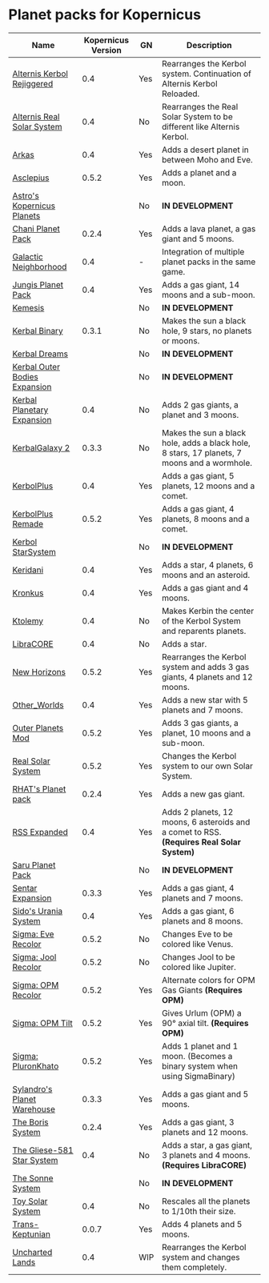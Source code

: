 # Planet packs for Kopernicus

| Name | Kopernicus Version | GN | Description |
|------|--------------------|----|-------------|
| [Alternis Kerbol Rejiggered](http://forum.kerbalspaceprogram.com/threads/133562)        | 0.4   | Yes | Rearranges the Kerbol system. Continuation of Alternis Kerbol Reloaded.
| [Alternis Real Solar System](http://forum.kerbalspaceprogram.com/threads/136958)        | 0.4   | No  | Rearranges the Real Solar System to be different like Alternis Kerbol.
| [Arkas](http://forum.kerbalspaceprogram.com/threads/134547)                             | 0.4   | Yes | Adds a desert planet in between Moho and Eve.
| [Asclepius](http://forum.kerbalspaceprogram.com/threads/126515)                         | 0.5.2 | Yes | Adds a planet and a moon.
| [Astro's Kopernicus Planets](http://forum.kerbalspaceprogram.com/threads/123454)        |       | No  | **IN DEVELOPMENT**
| [Chani Planet Pack](http://forum.kerbalspaceprogram.com/threads/129073)                 | 0.2.4 | Yes | Adds a lava planet, a gas giant and 5 moons.
| [Galactic Neighborhood](http://forum.kerbalspaceprogram.com/threads/128856)             | 0.4   | -   | Integration of multiple planet packs in the same game.
| [Jungis Planet Pack](http://forum.kerbalspaceprogram.com/threads/137851)                | 0.4   | Yes | Adds a gas giant, 14 moons and a sub-moon.
| [Kemesis](http://forum.kerbalspaceprogram.com/threads/136078)                           |       | No  | **IN DEVELOPMENT**
| [Kerbal Binary](http://forum.kerbalspaceprogram.com/threads/132733)                     | 0.3.1 | No  | Makes the sun a black hole, 9 stars, no planets or moons.
| [Kerbal Dreams](http://forum.kerbalspaceprogram.com/threads/132304)                     |       | No  | **IN DEVELOPMENT**
| [Kerbal Outer Bodies Expansion](http://forum.kerbalspaceprogram.com/threads/134098)     |       | No  | **IN DEVELOPMENT**
| [Kerbal Planetary Expansion](https://kerbalstuff.com/mod/1140)                          | 0.4   | No  | Adds 2 gas giants, a planet and 3 moons.
| [KerbalGalaxy 2](http://forum.kerbalspaceprogram.com/threads/125078)                    | 0.3.3 | No  | Makes the sun a black hole, adds a black hole, 8 stars, 17 planets, 7 moons and a wormhole.
| [KerbolPlus](http://forum.kerbalspaceprogram.com/threads/118643)                        | 0.4   | Yes | Adds a gas giant, 5 planets, 12 moons and a comet.
| [KerbolPlus Remade](http://forum.kerbalspaceprogram.com/threads/138438)                 | 0.5.2 | Yes | Adds a gas giant, 4 planets, 8 moons and a comet.
| [Kerbol StarSystem](http://forum.kerbalspaceprogram.com/threads/137419)                 |       | No  | **IN DEVELOPMENT**
| [Keridani](http://forum.kerbalspaceprogram.com/threads/136903)                          | 0.4   | Yes | Adds a star, 4 planets, 6 moons and an asteroid.
| [Kronkus](http://forum.kerbalspaceprogram.com/threads/132379)                           | 0.4   | Yes | Adds a gas giant and 4 moons.
| [Ktolemy](http://forum.kerbalspaceprogram.com/threads/137299)                           | 0.4   | No  | Makes Kerbin the center of the Kerbol System and reparents planets.
| [LibraCORE](http://forum.kerbalspaceprogram.com/threads/137791)                         | 0.4   | No  | Adds a star.
| [New Horizons](http://forum.kerbalspaceprogram.com/threads/114092)                      | 0.5.2 | Yes | Rearranges the Kerbol system and adds 3 gas giants, 4 planets and 12 moons.
| [Other_Worlds](http://forum.kerbalspaceprogram.com/threads/128695)                      | 0.4   | Yes | Adds a new star with 5 planets and 7 moons.
| [Outer Planets Mod](http://forum.kerbalspaceprogram.com/threads/104280)                 | 0.5.2 | Yes | Adds 3 gas giants, a planet, 10 moons and a sub-moon.
| [Real Solar System](http://forum.kerbalspaceprogram.com/threads/55145)                  | 0.5.2 | Yes | Changes the Kerbol system to our own Solar System.
| [RHAT's Planet pack](http://RPMKSP.COMOJ.COM)                                           | 0.2.4 | Yes | Adds a new gas giant.
| [RSS Expanded](http://forum.kerbalspaceprogram.com/threads/129098)                      | 0.4   | Yes | Adds 2 planets, 12 moons, 6 asteroids and a comet to RSS.  **(Requires Real Solar System)**
| [Saru Planet Pack](http://forum.kerbalspaceprogram.com/threads/132453)                  |       | No  | **IN DEVELOPMENT**
| [Sentar Expansion](http://forum.kerbalspaceprogram.com/threads/130329)                  | 0.3.3 | Yes | Adds a gas giant, 4 planets and 7 moons.
| [Sido's Urania System](http://forum.kerbalspaceprogram.com/threads/66882)               | 0.4   | Yes | Adds a gas giant, 6 planets and 8 moons.
| [Sigma: Eve Recolor](http://forum.kerbalspaceprogram.com/threads/136075)                | 0.5.2   | No  | Changes Eve to be colored like Venus.
| [Sigma: Jool Recolor](http://forum.kerbalspaceprogram.com/threads/136103)               | 0.5.2   | No  | Changes Jool to be colored like Jupiter.
| [Sigma: OPM Recolor](http://forum.kerbalspaceprogram.com/threads/135895)                | 0.5.2   | Yes  | Alternate colors for OPM Gas Giants  **(Requires OPM)**
| [Sigma: OPM Tilt](http://forum.kerbalspaceprogram.com/threads/135899)                   | 0.5.2   | Yes  | Gives Urlum (OPM) a 90° axial tilt.  **(Requires OPM)**
| [Sigma: PluronKhato](http://forum.kerbalspaceprogram.com/threads/135881)                | 0.5.2   | Yes | Adds 1 planet and 1 moon. (Becomes a binary system when using SigmaBinary)
| [Sylandro's Planet Warehouse](http://forum.kerbalspaceprogram.com/threads/132467)       | 0.3.3 | Yes | Adds a gas giant and 5 moons.
| [The Boris System](http://forum.kerbalspaceprogram.com/threads/70018)                   | 0.2.4 | Yes | Adds a gas giant, 3 planets and 12 moons.
| [The Gliese-581 Star System](http://forum.kerbalspaceprogram.com/threads/137319)        | 0.4   | No  | Adds a star, a gas giant, 3 planets and 4 moons.  **(Requires LibraCORE)**
| [The Sonne System](http://forum.kerbalspaceprogram.com/threads/137178)                  |       | No  | **IN DEVELOPMENT**
| [Toy Solar System](http://forum.kerbalspaceprogram.com/threads/138640)                  | 0.4   | No  | Rescales all the planets to 1/10th their size.
| [Trans-Keptunian](http://forum.kerbalspaceprogram.com/threads/109125)                   | 0.0.7 | Yes | Adds 4 planets and 5 moons.
| [Uncharted Lands](http://forum.kerbalspaceprogram.com/threads/133416)                   | 0.4   | WIP | Rearranges the Kerbol system and changes them completely.
